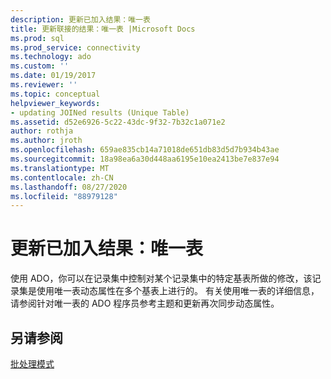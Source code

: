 ```yaml
---
description: 更新已加入结果：唯一表
title: 更新联接的结果：唯一表 |Microsoft Docs
ms.prod: sql
ms.prod_service: connectivity
ms.technology: ado
ms.custom: ''
ms.date: 01/19/2017
ms.reviewer: ''
ms.topic: conceptual
helpviewer_keywords:
- updating JOINed results (Unique Table)
ms.assetid: d52e6926-5c22-43dc-9f32-7b32c1a071e2
author: rothja
ms.author: jroth
ms.openlocfilehash: 659ae835cb14a71018de651db83d5d7b934b43ae
ms.sourcegitcommit: 18a98ea6a30d448aa6195e10ea2413be7e837e94
ms.translationtype: MT
ms.contentlocale: zh-CN
ms.lasthandoff: 08/27/2020
ms.locfileid: "88979128"
---
```

# <a name="updating-joined-results-unique-table"></a>更新已加入结果：唯一表
使用 ADO，你可以在记录集中控制对某个记录集中的特定基表所做的修改，该记录集是使用唯一表动态属性在多个基表上进行的。 有关使用唯一表的详细信息，请参阅针对唯一表的 ADO 程序员参考主题和更新再次同步动态属性。  
  
## <a name="see-also"></a>另请参阅  
 [批处理模式](../../../ado/guide/data/batch-mode.md)
